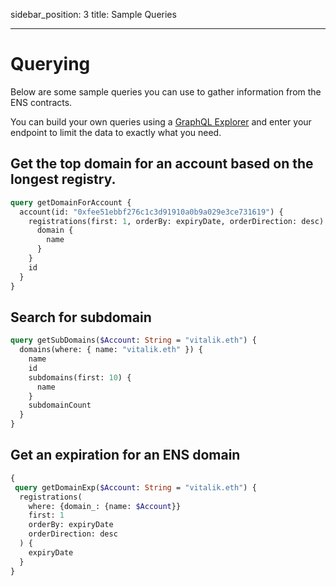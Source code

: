 sidebar_position: 3
title: Sample Queries

---

# Querying

Below are some sample queries you can use to gather information from the ENS contracts.

You can build your own queries using a [GraphQL Explorer](https://graphiql-online.com/graphiql) and enter your endpoint to limit the data to exactly what you need.

## Get the top domain for an account based on the longest registry.

```graphql
query getDomainForAccount {
  account(id: "0xfee51ebbf276c1c3d91910a0b9a029e3ce731619") {
    registrations(first: 1, orderBy: expiryDate, orderDirection: desc) {
      domain {
        name
      }
    }
    id
  }
}
```

## Search for subdomain

```graphql
query getSubDomains($Account: String = "vitalik.eth") {
  domains(where: { name: "vitalik.eth" }) {
    name
    id
    subdomains(first: 10) {
      name
    }
    subdomainCount
  }
}
```

## Get an expiration for an ENS domain

```graphql
{
 query getDomainExp($Account: String = "vitalik.eth") {
  registrations(
    where: {domain_: {name: $Account}}
    first: 1
    orderBy: expiryDate
    orderDirection: desc
  ) {
    expiryDate
  }
}
```
